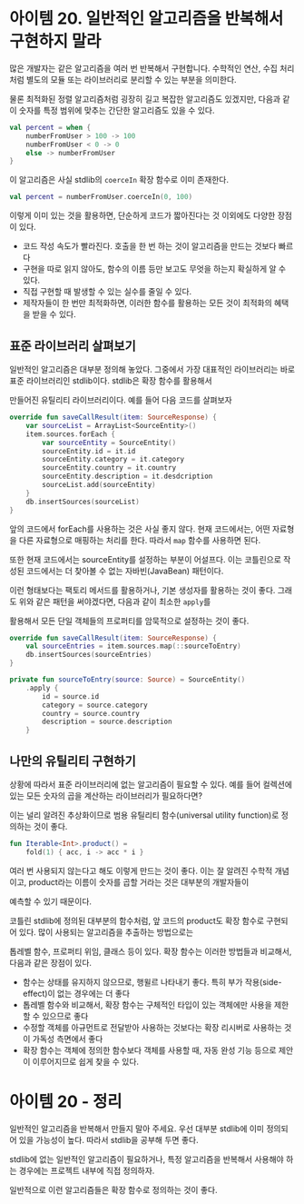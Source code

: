 # 아이템 20. 일반적인 알고리즘을 반복해서 구현하지 말라

많은 개발자는 같은 알고리즘을 여러 번 반복해서 구현합니다. 수학적인 연산, 수집 처리처럼 별도의 모듈 또는 라이브러리로 분리할 수 있는 부분을 의미한다.

물론 최적화된 정렬 알고리즘처럼 굉장히 길고 복잡한 알고리즘도 있겠지만, 다음과 같이 숫자를 특정 범위에 맞추는 간단한 알고리즘도 있을 수 있다.

```kotlin
val percent = when {
    numberFromUser > 100 -> 100
    numberFromUser < 0 -> 0
    else -> numberFromUser
}
```

이 알고리즘은 사실 stdlib의 `coerceIn` 확장 함수로 이미 존재한다.

```kotlin
val percent = numberFromUser.coerceIn(0, 100)
```

이렇게 이미 있는 것을 활용하면, 단순하게 코드가 짧아진다는 것 이외에도 다양한 장점이 있다.
- 코드 작성 속도가 빨라진다. 호출을 한 번 하는 것이 알고리즘을 만드는 것보다 빠르다
- 구현을 따로 읽지 않아도, 함수의 이름 등만 보고도 무엇을 하는지 확실하게 알 수 있다. 
- 직접 구현할 때 발생할 수 있는 실수를 줄일 수 있다.
- 제작자들이 한 번만 최적화하면, 이러한 함수를 활용하는 모든 것이 최적화의 혜택을 받을 수 있다.

## 표준 라이브러리 살펴보기

일반적인 알고리즘은 대부분 정의해 놓았다. 그중에서 가장 대표적인 라이브러리는 바로 표준 라이브러리인 stdlib이다. stdlib은 확장 함수를 활용해서

만들어진 유틸리티 라이브러리이다. 예를 들어 다음 코드를 살펴보자

```kotlin
override fun saveCallResult(item: SourceResponse) {
    var sourceList = ArrayList<SourceEntity>()
    item.sources.forEach {
        var sourceEntity = SourceEntity()
        sourceEntity.id = it.id
        sourceEntity.category = it.category
        sourceEntity.country = it.country
        sourceEntity.description = it.desdcription
        sourceList.add(sourceEntity)
    }
    db.insertSources(sourceList)
}
```

앞의 코드에서 forEach를 사용하는 것은 사실 좋지 않다. 현재 코드에서는, 어떤 자료형을 다른 자료형으로 매핑하는 처리를 한다. 따라서 `map` 함수를 사용하면 된다.

또한 현재 코드에서는 sourceEntity를 설정하는 부분이 어설프다. 이는 코틀린으로 작성된 코드에서는 더 찾아볼 수 없는 자바빈(JavaBean) 패턴이다.

이런 형태보다는 팩토리 메서드를 활용하거나, 기본 생성자를 활용하는 것이 좋다. 그래도 위와 같은 패턴을 써야겠다면, 다음과 같이 최소한 `apply`를

활용해서 모든 단일 객체들의 프로퍼티를 암묵적으로 설정하는 것이 좋다.

```kotlin
override fun saveCallResult(item: SourceResponse) {
    val sourceEntries = item.sources.map(::sourceToEntry)
    db.insertSources(sourceEntries)
}

private fun sourceToEntry(source: Source) = SourceEntity()
    .apply {
        id = source.id
        category = source.category
        country = source.country
        description = source.description
    }
```

## 나만의 유틸리티 구현하기

상황에 따라서 표준 라이브러리에 없는 알고리즘이 필요할 수 있다. 예를 들어 컬렉션에 있는 모든 숫자의 곱을 계산하는 라이브러리가 필요하다면?

이는 널리 알려진 추상화이므로 범용 유틸리티 함수(universal utility function)로 정의하는 것이 좋다.

```kotlin
fun Iterable<Int>.product() = 
    fold(1) { acc, i -> acc * i }
```

여러 번 사용되지 않는다고 해도 이렇게 만드는 것이 좋다. 이는 잘 알려진 수학적 개념이고, product라는 이름이 숫자를 곱할 거라는 것은 대부분의 개발자들이

예측할 수 있기 때문이다. 

코틀린 stdlib에 정의된 대부분의 함수처럼, 앞 코드의 product도 확장 함수로 구현되어 있다. 많이 사용되는 알고리즘을 추출하는 방법으로는

톱레벨 함수, 프로퍼티 위임, 클래스 등이 있다. 확장 함수는 이러한 방법들과 비교해서, 다음과 같은 장점이 있다.

- 함수는 상태를 유지하지 않으므로, 행윌르 나타내기 좋다. 특히 부가 작용(side-effect)이 없는 경우에는 더 좋다
- 톱레벨 함수와 비교해서, 확장 함수는 구체적인 타입이 있는 객체에만 사용을 제한할 수 있으므로 좋다
- 수정할 객체를 아규먼트로 전달받아 사용하는 것보다는 확장 리시버로 사용하는 것이 가독성 측면에서 좋다
- 확장 함수는 객체에 정의한 함수보다 객체를 사용할 때, 자동 완성 기능 등으로 제안이 이루어지므로 쉽게 찾을 수 있다.

# 아이템 20 - 정리
일반적인 알고리즘을 반복해서 만들지 말아 주세요. 우선 대부분 stdlib에 이미 정의되어 있을 가능성이 높다. 따라서 stdlib을 공부해 두면 좋다.

stdlib에 없는 일반적인 알고리즘이 필요하거나, 특정 알고리즘을 반복해서 사용해야 하는 경우에는 프로젝트 내부에 직접 정의하자. 

일반적으로 이런 알고리즘들은 확장 함수로 정의하는 것이 좋다.